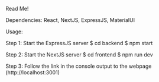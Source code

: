 Read Me!

Dependencies: React, NextJS, ExpressJS, MaterialUI

Usage:

Step 1: Start the ExpressJS server
$ cd backend
$ npm start

Step 2: Start the NextJS server
$ cd frontend
$ npm run dev

Step 3: Follow the link in the console output to the webpage (http://localhost:3001)